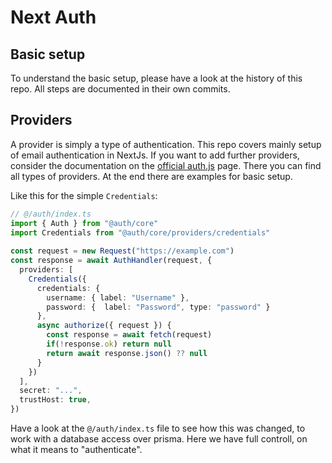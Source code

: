 # Next Auth

## Basic setup

To understand the basic setup, please have a look at the history of this repo. All steps are documented in their own commits. 

## Providers

A provider is simply a type of authentication. This repo covers mainly setup of email authentication in NextJs. If you want to add further providers, consider the documentation on the [official auth.js](https://auth.js) page. There you can find all types of providers. At the end there are examples for basic setup.

Like this for the simple `Credentials`:

```typescript
// @/auth/index.ts
import { Auth } from "@auth/core"
import Credentials from "@auth/core/providers/credentials"
 
const request = new Request("https://example.com")
const response = await AuthHandler(request, {
  providers: [
    Credentials({
      credentials: {
        username: { label: "Username" },
        password: {  label: "Password", type: "password" }
      },
      async authorize({ request }) {
        const response = await fetch(request)
        if(!response.ok) return null
        return await response.json() ?? null
      }
    })
  ],
  secret: "...",
  trustHost: true,
})
```

Have a look at the `@/auth/index.ts` file to see how this was changed, to work with a database access over prisma. Here we have full controll, on what it means to "authenticate".


